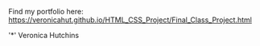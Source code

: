 Find my portfolio here: https://veronicahut.github.io/HTML_CSS_Project/Final_Class_Project.html 

'*' <a id='https://veronicahut.github.io/HTML_CSS_Project/Final_Class_Project.html'>Veronica Hutchins</a> 
